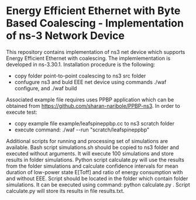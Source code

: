 
# Energy Efficient Ethernet with Byte Based Coalescing - Implementation of ns-3 Network Device

This repository contains implementation of ns3 net device which supports Energy Efficient Ethernet with coalescing. The implemlementation is developed in ns-3.30.1.  Installation procedure is the following:

- copy folder point-to-point coalescing to ns3 src folder
- confugure ns3 and buld EEE net device using commands ./waf configure, and ./waf build
 
Associated example file requires uses PPBP application which can be obtained from https://github.com/sharan-naribole/PPBP-ns3. In order to execute test:

- copy example file example/leafspineppbp.cc to ns3 scratch folder
- execute command: ./waf --run "scratch/leafspineppbp"

Additional scripts for running and processing set of simulations are available. Bash script simulations.sh should be copied to ns3 folder and executed without arguments. It will execute 100 simulations and store results in folder simulations. Python script calculate.py will use the results from the folder simulations and calculate confidence intervals for mean duration of low-power state E[Toff] and ratio of energy consumption with and without EEE. Script should be located in the folder which contain folder simulations. It can be executed using command: python calculate.py . Script calculate.py will store its results in file results.txt.




